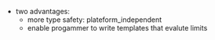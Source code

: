 + two advantages:
  + more type safety: plateform_independent
  + enable progammer to write templates that evalute limits